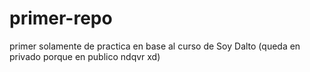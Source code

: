 # primer-repo
primer solamente de practica en base al curso de Soy Dalto (queda en privado porque en publico ndqvr xd)
